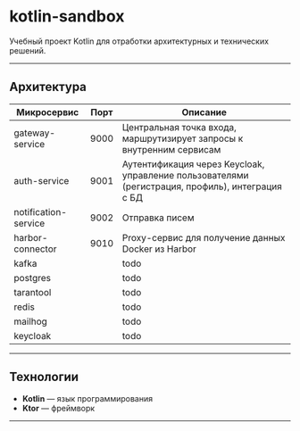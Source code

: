 # kotlin-sandbox

Учебный проект Kotlin для отработки архитектурных и технических решений.

---

## Архитектура

| Микросервис          | Порт | Описание                                                                                         |
|----------------------|------|--------------------------------------------------------------------------------------------------|
| gateway-service      | 9000 | Центральная точка входа, маршрутизирует запросы к внутренним сервисам                            |
| auth-service         | 9001 | Аутентификация через Keycloak, управление пользователями (регистрация, профиль), интеграция с БД |
| notification-service | 9002 | Отправка писем                                                                                   |
| harbor-connector     | 9010 | Proxy-сервис для получение данных Docker из Harbor                                               |
| kafka                |      | todo                                                                                             |
| postgres             |      | todo                                                                                             |
| tarantool            |      | todo                                                                                             |
| redis                |      | todo                                                                                             |
| mailhog              |      | todo                                                                                             |
| keycloak             |      | todo                                                                                             |

---

## Технологии

- **Kotlin** — язык программирования
- **Ktor** — фреймворк

---

## 


